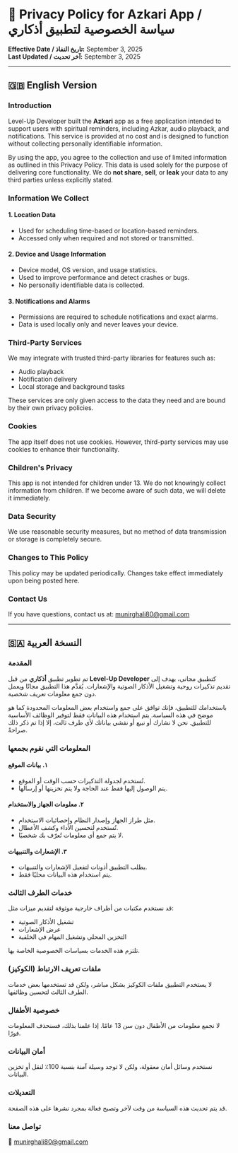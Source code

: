 # 📄 Privacy Policy for Azkari App / سياسة الخصوصية لتطبيق أذكاري

**Effective Date / تاريخ النفاذ:** September 3, 2025  
**Last Updated / آخر تحديث:** September 3, 2025

---

## 🇬🇧 English Version

### Introduction

Level-Up Developer built the **Azkari** app as a free application intended to support users with spiritual reminders, including Azkar, audio playback, and notifications. This service is provided at no cost and is designed to function without collecting personally identifiable information.

By using the app, you agree to the collection and use of limited information as outlined in this Privacy Policy. This data is used solely for the purpose of delivering core functionality. We do **not share**, **sell**, or **leak** your data to any third parties unless explicitly stated.

### Information We Collect

#### 1. Location Data
- Used for scheduling time-based or location-based reminders.
- Accessed only when required and not stored or transmitted.

#### 2. Device and Usage Information
- Device model, OS version, and usage statistics.
- Used to improve performance and detect crashes or bugs.
- No personally identifiable data is collected.

#### 3. Notifications and Alarms
- Permissions are required to schedule notifications and exact alarms.
- Data is used locally only and never leaves your device.

### Third-Party Services

We may integrate with trusted third-party libraries for features such as:
- Audio playback
- Notification delivery
- Local storage and background tasks

These services are only given access to the data they need and are bound by their own privacy policies.

### Cookies

The app itself does not use cookies. However, third-party services may use cookies to enhance their functionality.

### Children's Privacy

This app is not intended for children under 13. We do not knowingly collect information from children. If we become aware of such data, we will delete it immediately.

### Data Security

We use reasonable security measures, but no method of data transmission or storage is completely secure.

### Changes to This Policy

This policy may be updated periodically. Changes take effect immediately upon being posted here.

### Contact Us

If you have questions, contact us at: [munirghali80@gmail.com](mailto:munirghali80@gmail.com)

---

## 🇸🇦 النسخة العربية

### المقدمة

تم تطوير تطبيق **أذكاري** من قبل **Level-Up Developer** كتطبيق مجاني، يهدف إلى تقديم تذكيرات روحية وتشغيل الأذكار الصوتية والإشعارات. يُقدَّم هذا التطبيق مجانًا ويعمل دون جمع معلومات تعريف شخصية.

باستخدامك للتطبيق، فإنك توافق على جمع واستخدام بعض المعلومات المحدودة كما هو موضح في هذه السياسة. يتم استخدام هذه البيانات فقط لتوفير الوظائف الأساسية للتطبيق. نحن لا نشارك أو نبيع أو نفشي بياناتك لأي طرف ثالث، إلا إذا تم ذكر ذلك صراحةً.

### المعلومات التي نقوم بجمعها

#### ١. بيانات الموقع
- تُستخدم لجدولة التذكيرات حسب الوقت أو الموقع.
- يتم الوصول إليها فقط عند الحاجة ولا يتم تخزينها أو إرسالها.

#### ٢. معلومات الجهاز والاستخدام
- مثل طراز الجهاز وإصدار النظام وإحصائيات الاستخدام.
- تُستخدم لتحسين الأداء وكشف الأعطال.
- لا يتم جمع أي معلومات تُعرّف بك شخصيًا.

#### ٣. الإشعارات والتنبيهات
- يطلب التطبيق أذونات لتفعيل الإشعارات والتنبيهات.
- يتم استخدام هذه البيانات محليًا فقط.

### خدمات الطرف الثالث

قد نستخدم مكتبات من أطراف خارجية موثوقة لتقديم ميزات مثل:
- تشغيل الأذكار الصوتية
- عرض الإشعارات
- التخزين المحلي وتشغيل المهام في الخلفية

تلتزم هذه الخدمات بسياسات الخصوصية الخاصة بها.

### ملفات تعريف الارتباط (الكوكيز)

لا يستخدم التطبيق ملفات الكوكيز بشكل مباشر، ولكن قد تستخدمها بعض خدمات الطرف الثالث لتحسين وظائفها.

### خصوصية الأطفال

لا نجمع معلومات من الأطفال دون سن 13 عامًا. إذا علمنا بذلك، فسنحذف المعلومات فورًا.

### أمان البيانات

نستخدم وسائل أمان معقولة، ولكن لا توجد وسيلة آمنة بنسبة 100٪ لنقل أو تخزين البيانات.

### التعديلات

قد يتم تحديث هذه السياسة من وقت لآخر وتصبح فعالة بمجرد نشرها على هذه الصفحة.

### تواصل معنا

📧 [munirghali80@gmail.com](mailto:munirghali80@gmail.com)
